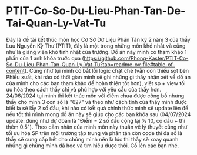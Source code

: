 # PTIT-Co-So-Du-Lieu-Phan-Tan-De-Tai-Quan-Ly-Vat-Tu
Đây là đề tài kết thúc môn học Cơ Sở Dữ Liệu Phán Tán kỳ 2 năm 3 của thầy Lưu Nguyễn Kỳ Thư (PTIT), đây là một trong những môn khó nhất và cũng như là giảng viên khó tính nhất của trường. Đồ án này mình có tham khảo 1 phần của 1 anh khóa trước qua (https://github.com/Phong-Kaster/PTIT-Co-So-Du-Lieu-Phan-Tan-Quan-Ly-Vat-Tu?tab=readme-ov-file#table-of-content). Cũng như tụi mình có bắt lỗi logic chặt chẽ (vẫn còn thiếu sót bên Phiếu xuất, khi nào có thời gian mình sẽ ghi những gì thầy nhận xét về dồ án của mình cho các bạn tham khảo để hoàn thiện tốt hơn), viết sp + view tối ưu hóa theo cách thầy chỉ và phù hợp với yêu cầu của thầy hơn. 24/06/2024 tụi mình thi kết thúc môn với điểm chưa được công bố nhưng thầy cho mình 3 con số là "627" và theo như cách tính của thầy mình được biết là sẽ lấy 2 số đầu, khi nào có kết quả chính thức mình sẽ update lên để nếu tốt thì mình mong đồ án này sẽ giúp cho các bạn khóa sau (04/07/2024 update: đúng như dự đoán là "Điểm = 2 số đầu cộng lại % 10, có dấu + thì thêm 0.5"). Theo cảm nhận của mình môn này thuần về lý thuyết cũng như tối ưu hóa SP trên môi trường tập trung và phân tán còn code thì đa số là thầy sẽ cung cấp hết cho chúng mình nên là lúc thi thầy sẽ xoay quanh những gì chúng mình đã học và tìm hiểu được thôi. Cố lên các bạn nhé.